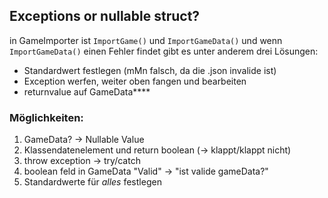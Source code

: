 ## Exceptions or nullable struct?
in GameImporter ist `ImportGame()` und `ImportGameData()` und wenn `ImportGameData()` einen Fehler findet gibt es unter anderem drei Lösungen:
- Standardwert festlegen (mMn falsch, da die .json invalide ist)
- Exception werfen, weiter oben fangen und bearbeiten
- returnvalue auf GameData****

### Möglichkeiten:
1. GameData? -> Nullable Value
2. Klassendatenelement und return boolean (-> klappt/klappt nicht)
3. throw exception -> try/catch
4. boolean feld in GameData "Valid" -> "ist valide gameData?"
5. Standardwerte für *alles* festlegen